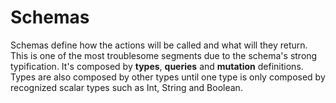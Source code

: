 # Schemas
Schemas define how the actions will be called and what will they return. This is one of the most troublesome segments due to the schema's strong typification. It's composed by __types__, __queries__ and __mutation__ definitions. Types are also composed by other types until one type is only composed by recognized scalar types such as Int, String and Boolean.